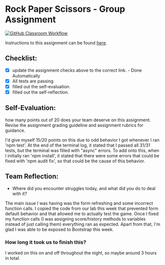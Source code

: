 Rock Paper Scissors - Group Assignment
===================================
[![GitHub Classroom Workflow](https://s///github.com/it3049c-fall22-henderson/rock-paper-scissors-KennethOtero/actions/workflows/classroom.yml/badge.svg)](https://s///github.com/it3049c-fall22-henderson/rock-paper-scissors-KennethOtero/actions/workflows/classroom.yml)

Instructions to this assignment can be found [here](https://it3049c.github.io/Material/Assignments/3.Rock_Paper_Scissors/).

## Checklist:
- [x] update the assignment checks above to the correct link. - Done Automatically
- [x] All tests are passing
- [x] filled out the self-evaluation.
- [x] filled out the self-reflection.

## Self-Evaluation: 
how many points out of 20 does your team deserve on this assignment. Revise the assignment grading guideline and assignment rubrics for guidance.

I'd give myself 15/20 points on this due to odd behavior I got whenever I ran 'npm test'. At the end of the terminal log, it stated that I passed all 31/31 tests, but the terminal was filled with "async" errors. To add onto this, when I initially ran 'npm install', it stated that there were some errors that could be fixed with 'npm audit fix', so that could be the cause of this behavior.

## Team Reflection:
- Where did you encounter struggles today, and what did you do to deal with it?

The main issue I was having was the form refreshing and some incorrect function calls. I copied the code from our lab
this week that prevented form default behavior and that allowed me to actually test the game. Once I fixed my function calls (I was assigning score/history methods to variables instead of just calling them) everything ran as expected. Apart from that, I'm glad I was able to be exposed to Bootstrap this week.

### How long it took us to finish this?
I worked on this on and off throughout the night, so maybe around 3 hours in total.
